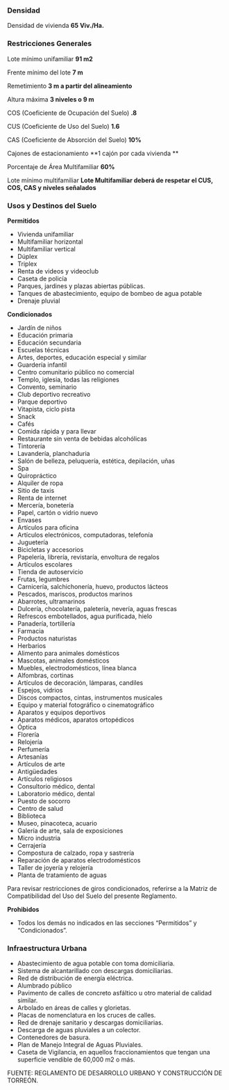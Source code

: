 ﻿
### Densidad

Densidad de vivienda
**65 Viv./Ha.**

### Restricciones Generales

Lote mínimo unifamiliar
**91 m2**

Frente mínimo del lote
**7 m**

Remetimiento
**3 m a partir del alineamiento**

Altura máxima
**3 niveles o 9 m**

COS (Coeficiente de Ocupación del Suelo)
**.8**

CUS (Coeficiente de Uso del Suelo)
**1.6**

CAS (Coeficiente de Absorción del Suelo)
**10%**

Cajones de estacionamiento
**1 cajón por cada vivienda **

Porcentaje de Área Multifamiliar
**60%**

Lote mínimo multifamiliar
**Lote Multifamiliar deberá de respetar el CUS, COS, CAS y niveles señalados**

### Usos y Destinos del Suelo

**Permitidos**

* Vivienda unifamiliar
* Multifamiliar horizontal
* Multifamiliar vertical
* Dúplex
* Triplex
* Renta de videos y videoclub
* Caseta de policía
* Parques, jardines y plazas abiertas públicas.
* Tanques de abastecimiento, equipo de bombeo de agua potable
* Drenaje pluvial

**Condicionados**

* Jardín de niños
* Educación primaria
* Educación secundaria
* Escuelas técnicas
* Artes, deportes, educación especial y similar
* Guardería infantil
* Centro comunitario público no comercial
* Templo, iglesia, todas las religiones
* Convento, seminario
* Club deportivo recreativo
* Parque deportivo
* Vitapista, ciclo pista
* Snack
* Cafés
* Comida rápida y para llevar
* Restaurante sin venta de bebidas alcohólicas
* Tintorería
* Lavandería,  planchaduria
* Salón de belleza, peluquería, estética, depilación, uñas
* Spa
* Quiropráctico
* Alquiler de ropa
* Sitio de taxis
* Renta de internet
* Mercería, bonetería
* Papel, cartón o vidrio nuevo
* Envases
* Artículos para oficina
* Artículos electrónicos, computadoras, telefonía
* Juguetería
* Bicicletas y accesorios
* Papelería, librería, revistaría, envoltura de regalos
* Artículos escolares
* Tienda de autoservicio
* Frutas, legumbres
* Carnicería, salchichonería, huevo, productos lácteos
* Pescados, mariscos, productos marinos
* Abarrotes, ultramarinos
* Dulcería, chocolatería, paletería, nevería, aguas frescas
* Refrescos embotellados, agua purificada, hielo
* Panadería, tortillería
* Farmacia
* Productos naturistas
* Herbarios
* Alimento para animales domésticos
* Mascotas, animales domésticos
* Muebles, electrodomésticos, línea blanca
* Alfombras, cortinas
* Artículos de decoración, lámparas, candiles
* Espejos, vidrios
* Discos compactos, cintas, instrumentos musicales
* Equipo y material fotográfico o cinematográfico
* Aparatos y equipos deportivos
* Aparatos médicos, aparatos ortopédicos
* Óptica
* Florería
* Relojería
* Perfumería
* Artesanías
* Artículos de arte
* Antigüedades
* Artículos religiosos
* Consultorio médico, dental
* Laboratorio médico, dental
* Puesto de socorro
* Centro de salud
* Biblioteca
* Museo, pinacoteca, acuario
* Galería de arte, sala de exposiciones
* Micro industria
* Cerrajería
* Compostura de calzado, ropa y sastrería
* Reparación  de aparatos electrodomésticos
* Taller de joyería y relojería
* Planta de tratamiento de aguas

Para revisar restricciones de giros condicionados, referirse a la Matriz de Compatibilidad del Uso del Suelo del presente Reglamento.

**Prohibidos**

* Todos los demás no indicados en las secciones “Permitidos” y “Condicionados”.

### Infraestructura Urbana

* Abastecimiento de agua potable con toma domiciliaria.
* Sistema de alcantarillado con descargas domiciliarias.
* Red de distribución de energía eléctrica.
* Alumbrado público
* Pavimento de calles de concreto asfáltico u otro material de calidad similar.
* Arbolado en áreas de calles y glorietas.
* Placas de nomenclatura en los cruces de calles.
* Red de drenaje sanitario y descargas domiciliarias.
* Descarga de aguas pluviales a un colector.
* Contenedores de basura.
* Plan de Manejo Integral de Aguas Pluviales.
* Caseta de Vigilancia, en aquellos fraccionamientos que tengan una superficie vendible de 60,000 m2 o más.

FUENTE: REGLAMENTO DE DESARROLLO URBANO Y CONSTRUCCIÓN DE TORREÓN.
